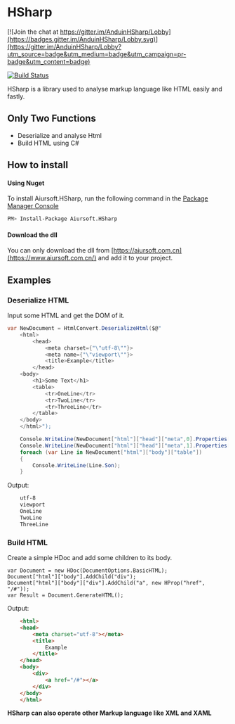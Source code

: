 # HSharp

[![Join the chat at https://gitter.im/AnduinHSharp/Lobby](https://badges.gitter.im/AnduinHSharp/Lobby.svg)](https://gitter.im/AnduinHSharp/Lobby?utm_source=badge&utm_medium=badge&utm_campaign=pr-badge&utm_content=badge)

[![Build Status](https://travis-ci.org/Anduin2017/HSharp.svg?branch=master)](https://travis-ci.org/Anduin2017/HSharp)

HSharp is a library used to analyse markup language like HTML easily and fastly. 

## Only Two Functions
* Deserialize and analyse Html
* Build HTML using C#

## How to install
#### Using Nuget
To install Aiursoft.HSharp, run the following command in the [Package Manager Console](https://docs.nuget.org/docs/start-here/using-the-package-manager-console)  
````bash
PM> Install-Package Aiursoft.HSharp
````
#### Download the dll
You can only download the dll from [https://aiursoft.com.cn](https://www.aiursoft.com.cn/) and add it to your project.
## Examples
### Deserialize HTML
Input some HTML and get the DOM of it.  
````csharp
var NewDocument = HtmlConvert.DeserializeHtml($@"
    <html>
        <head>
            <meta charset={"\"utf-8\""}>
            <meta name={"\"viewport\""}>
            <title>Example</title>
        </head>
    <body>
        <h1>Some Text</h1>
        <table>
            <tr>OneLine</tr>
            <tr>TwoLine</tr>
            <tr>ThreeLine</tr>
        </table>
    </body>
    </html>");

    Console.WriteLine(NewDocument["html"]["head"]["meta",0].Properties["charset"]);
    Console.WriteLine(NewDocument["html"]["head"]["meta",1].Properties["name"]);
    foreach (var Line in NewDocument["html"]["body"]["table"])
    {
        Console.WriteLine(Line.Son);
    }
````
Output:  
````html
    utf-8
    viewport
    OneLine
    TwoLine
    ThreeLine
````
### Build HTML
Create a simple HDoc and add some children to its body.  
````CSharp
var Document = new HDoc(DocumentOptions.BasicHTML);
Document["html"]["body"].AddChild("div");
Document["html"]["body"]["div"].AddChild("a", new HProp("href", "/#"));
var Result = Document.GenerateHTML();
````
Output:
````html
    <html>
    <head>
        <meta charset="utf-8"></meta>
        <title>
            Example
        </title>
    </head>
    <body>
        <div>
            <a href="/#"></a>
        </div>
    </body>
    </html>
````
**HSharp can also operate other Markup language like XML and XAML**